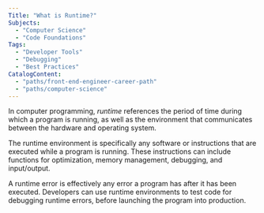```yaml
---
Title: "What is Runtime?"
Subjects:
  - "Computer Science"
  - "Code Foundations"
Tags:
  - "Developer Tools"
  - "Debugging"
  - "Best Practices"
CatalogContent:
  - "paths/front-end-engineer-career-path"
  - "paths/computer-science"
---
```


In computer programming, _runtime_ references the period of time during which a program is running, as well as the environment that communicates between the hardware and operating system.

The runtime environment is specifically any software or instructions that are executed while a program is running. These instructions can include functions for optimization, memory management, debugging, and input/output.

A runtime error is effectively any error a program has after it has been executed. Developers can use runtime environments to test code for debugging runtime errors, before launching the program into production.
